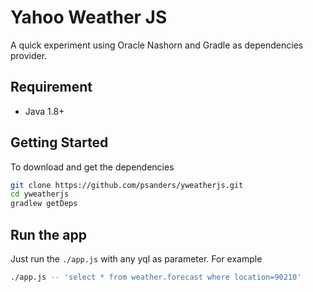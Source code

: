 # Yahoo Weather JS

A quick experiment using Oracle Nashorn and Gradle as dependencies provider.

## Requirement 

* Java 1.8+

## Getting Started

To download and get the dependencies 

```bash
git clone https://github.com/psanders/yweatherjs.git
cd yweatherjs
gradlew getDeps
```

## Run the app

Just run the `./app.js` with any yql as parameter. For example

```bash
./app.js -- 'select * from weather.forecast where location=90210'
```

